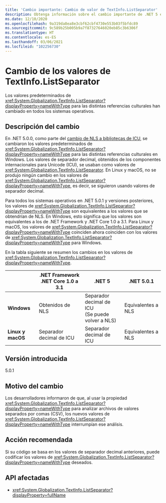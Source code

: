 ```yaml
---
title: 'Cambio importante: Cambio de valor de TextInfo.ListSeparator'
description: Obtenga información sobre el cambio importante de .NET 5 en el que el valor predeterminado de TextInfo.ListSeparator se ha cambiado entre las versiones 5.0 y 5.0.1.
ms.date: 12/10/2020
ms.openlocfilehash: 9a319da8ea8e3cbf62cbf4730e553b03f5bfdc89
ms.sourcegitcommit: 9c589b25b005b9a7f87327646020eb85c3b6306f
ms.translationtype: HT
ms.contentlocale: es-ES
ms.lasthandoff: 03/06/2021
ms.locfileid: "102256730"
---
```

# <a name="textinfolistseparator-values-changed"></a>Cambio de los valores de TextInfo.ListSeparator

Los valores predeterminados de <xref:System.Globalization.TextInfo.ListSeparator?displayProperty=nameWithType> para las distintas referencias culturales han cambiado en todos los sistemas operativos.

## <a name="change-description"></a>Descripción del cambio

En .NET 5.0.0, como parte del [cambio de NLS a bibliotecas de ICU](icu-globalization-api.md), se cambiaron los valores predeterminados de <xref:System.Globalization.TextInfo.ListSeparator?displayProperty=nameWithType> para las distintas referencias culturales en Windows. Los valores de separador decimal, obtenidos de los componentes internacionales para Unicode (ICU), se usaban como valores de <xref:System.Globalization.TextInfo.ListSeparator>. En Linux y macOS, no se produjo ningún cambio en los valores de <xref:System.Globalization.TextInfo.ListSeparator?displayProperty=nameWithType>, es decir, se siguieron usando valores de separador decimal.

Para todos los sistemas operativos en .NET 5.0.1 y versiones posteriores, los valores de <xref:System.Globalization.TextInfo.ListSeparator?displayProperty=nameWithType> son equivalentes a los valores que se obtendrían de NLS. En Windows, esto significa que los valores son equivalentes a los de .NET Framework y .NET Core 1.0 a 3.1. Para Linux y macOS, los valores de <xref:System.Globalization.TextInfo.ListSeparator?displayProperty=nameWithType> coinciden ahora coinciden con los valores de <xref:System.Globalization.TextInfo.ListSeparator?displayProperty=nameWithType> para Windows.

En la tabla siguiente se resumen los cambios en los valores de <xref:System.Globalization.TextInfo.ListSeparator?displayProperty=nameWithType>.

| | .NET Framework<br/>.NET Core 1.0 a 3.1 | .NET 5 | .NET 5.0.1 |
-|-|-|-
| **Windows** | Obtenidos de NLS | Separador decimal de ICU<br/>(Se puede volver a NLS) | Equivalentes a NLS |
| **Linux y macOS** | Separador decimal de ICU | Separador decimal de ICU | Equivalentes a NLS |

## <a name="version-introduced"></a>Versión introducida

5.0.1

## <a name="reason-for-change"></a>Motivo del cambio

Los desarrolladores informaron de que, al usar la propiedad <xref:System.Globalization.TextInfo.ListSeparator?displayProperty=nameWithType> para analizar archivos de valores separados por comas (CSV), los nuevos valores de <xref:System.Globalization.TextInfo.ListSeparator?displayProperty=nameWithType> interrumpían ese análisis.

## <a name="recommended-action"></a>Acción recomendada

Si su código se basa en los valores de separador decimal anteriores, puede codificar los valores de <xref:System.Globalization.TextInfo.ListSeparator?displayProperty=nameWithType> deseados.

## <a name="affected-apis"></a>API afectadas

- <xref:System.Globalization.TextInfo.ListSeparator?displayProperty=fullName>

<!--

#### Category

- Globalization

### Affected APIs

- `P:System.Globalization.TextInfo.ListSeparator`

-->
